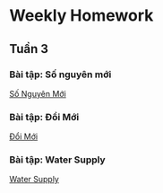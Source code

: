 <h1> Weekly Homework </h1>


<h2> Tuần 3 </h2>

<h3> Bài tập: Số nguyên mới <br> </h3>

<a href="SoNguyenMoi.ipynb">
  Số Nguyên Mới
</a>


<h3> Bài tập: Đổi Mới <br> </h3>

<a href="DoiMoi.ipynb">
  Đổi Mới
</a>


<h3> Bài tập: Water Supply <br> </h3>

<a href="WaterSupply.ipynb">
  Water Supply
</a>
